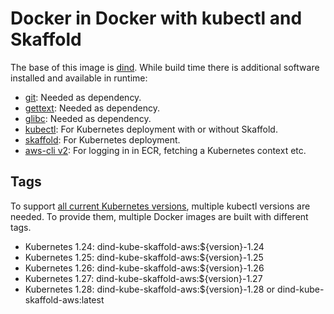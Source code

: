 # Docker in Docker with kubectl and Skaffold

The base of this image is [dind](https://hub.docker.com/_/docker).
While build time there is additional software installed and available in runtime:

- [git](https://git-scm.com/book/en/v2/Getting-Started-First-Time-Git-Setup): Needed as dependency.
- [gettext](https://www.gnu.org/software/gettext/): Needed as dependency.
- [glibc](https://www.gnu.org/software/libc/): Needed as dependency.
- [kubectl](https://kubernetes.io/docs/reference/kubectl/): For Kubernetes deployment with or without Skaffold.
- [skaffold](https://skaffold.dev/docs/references/cli/): For Kubernetes deployment.
- [aws-cli v2](https://docs.aws.amazon.com/cli/latest/userguide/cli-usage-commandstructure.html): For logging in in ECR, fetching a Kubernetes context etc.

## Tags

To support [all current Kubernetes versions](https://kubernetes.io/releases/), multiple kubectl versions are needed.
To provide them, multiple Docker images are built with different tags.

- Kubernetes 1.24: dind-kube-skaffold-aws:${version}-1.24
- Kubernetes 1.25: dind-kube-skaffold-aws:${version}-1.25
- Kubernetes 1.26: dind-kube-skaffold-aws:${version}-1.26
- Kubernetes 1.27: dind-kube-skaffold-aws:${version}-1.27
- Kubernetes 1.28: dind-kube-skaffold-aws:${version}-1.28 or dind-kube-skaffold-aws:latest
